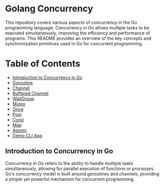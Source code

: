 # Golang Concurrency
This repository covers various aspects of concurrency in the Go programming language. Concurrency in Go allows multiple tasks to be executed simultaneously, improving the efficiency and performance of programs. This README provides an overview of the key concepts and synchronization primitives used in Go for concurrent programming.

# Table of Contents
- [Introduction to Concurrency in Go](/atomic)
- [Goroutine](/goroutine)
- [Channel](/channel)
- [Buffered Channel](/buffered_channel)
- [WaitGroup](/waitgroup)
- [Mutex](/mutex)
- [Once](/once)
- [Pool](/pool)
- [Cond](/cond)
- [Map](/map)
- [Atomic](/atomic)
- [Demo CLI App](/banking_app)

## Introduction to Concurrency in Go
Concurrency in Go refers to the ability to handle multiple tasks simultaneously, allowing for parallel execution of functions or processes. Go's concurrency model is built around goroutines and channels, providing a simple yet powerful mechanism for concurrent programming.